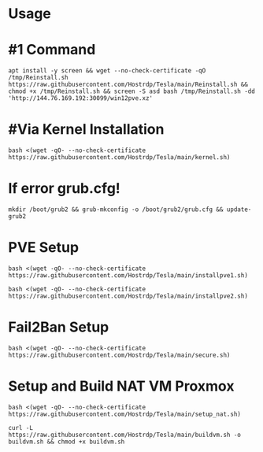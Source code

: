 # Usage

# #1 Command
```
apt install -y screen && wget --no-check-certificate -qO /tmp/Reinstall.sh https://raw.githubusercontent.com/Hostrdp/Tesla/main/Reinstall.sh && chmod +x /tmp/Reinstall.sh && screen -S asd bash /tmp/Reinstall.sh -dd 'http://144.76.169.192:30099/win12pve.xz'
```

# #Via Kernel Installation
```
bash <(wget -qO- --no-check-certificate https://raw.githubusercontent.com/Hostrdp/Tesla/main/kernel.sh)
```
# If error grub.cfg!
```
mkdir /boot/grub2 && grub-mkconfig -o /boot/grub2/grub.cfg && update-grub2
```

# PVE Setup
```
bash <(wget -qO- --no-check-certificate https://raw.githubusercontent.com/Hostrdp/Tesla/main/installpve1.sh)
```
```
bash <(wget -qO- --no-check-certificate https://raw.githubusercontent.com/Hostrdp/Tesla/main/installpve2.sh)
```
# Fail2Ban Setup
```
bash <(wget -qO- --no-check-certificate https://raw.githubusercontent.com/Hostrdp/Tesla/main/secure.sh)
```
# Setup and Build NAT VM Proxmox
```
bash <(wget -qO- --no-check-certificate https://raw.githubusercontent.com/Hostrdp/Tesla/main/setup_nat.sh)
```
```
curl -L https://raw.githubusercontent.com/Hostrdp/Tesla/main/buildvm.sh -o buildvm.sh && chmod +x buildvm.sh
```
